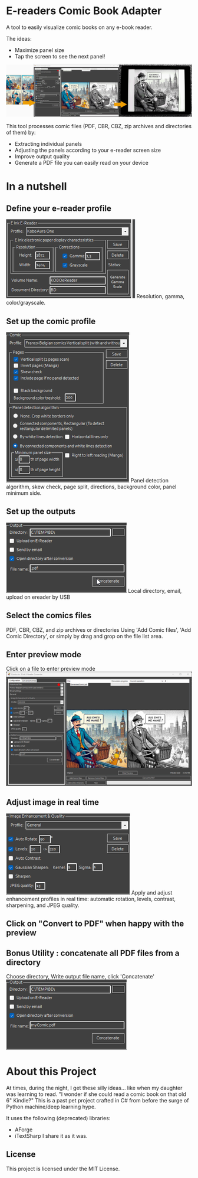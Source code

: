 # E-readers Comic Book Adapter

A tool to easily visualize comic books on any e-book reader.

The ideas: 
- Maximize panel size
- Tap the screen to see the next panel!

![screenshot](https://github.com/Gauff/ComicStripToKindle/blob/master/screenshot.png)

This tool processes comic files (PDF, CBR, CBZ, zip archives and directories of them) by: 
- Extracting individual panels
- Adjusting the panels according to your e-reader screen size
- Improve output quality
- Generate a PDF file you can easily read on your device


# In a nutshell

## Define your e-reader profile
![ereader profile](https://github.com/Gauff/ComicStripToKindle/blob/master/resources/screenshots/ereaderProfile.png)
Resolution, gamma, color/grayscale.

## Set up the comic profile
![comic profile](https://github.com/Gauff/ComicStripToKindle/blob/master/resources/screenshots/comicProfile.png)
Panel detection algorithm, skew check, page split, directions, background color, panel minimum side.
 
## Set up the outputs
![output profile](https://github.com/Gauff/ComicStripToKindle/blob/master/resources/screenshots/outputProfile.png)
Local directory, email, upload on ereader by USB
 
## Select the comics files 
PDF, CBR, CBZ, and zip archives or directories
Using 'Add Comic files', 'Add Comic Directory', or simply by drag and grop on the file list area.

## Enter preview mode
Click on a file to enter preview mode
![preview](https://github.com/Gauff/ComicStripToKindle/blob/master/resources/screenshots/preview.png)

## Adjust image in real time
![adjust images](https://github.com/Gauff/ComicStripToKindle/blob/master/resources/screenshots/imageEnhancementProfile.png)
Apply and adjust enhancement profiles in real time: automatic rotation, levels, contrast, sharpening, and JPEG quality.

## Click on "Convert to PDF" when happy with the preview

## Bonus Utility : concatenate all PDF files from a directory
Choose directory, Write output file name, click 'Concatenate'
![concatenate](https://github.com/Gauff/ComicStripToKindle/blob/master/resources/screenshots/concatenate.png)


# About this Project

At times, during the night, I get these silly ideas... like when my daughter was learning to read.
"I wonder if she could read a comic book on that old 6" Kindle?"
This is a past pet project crafted in C# from before the surge of Python machine/deep learning hype.
  
It uses the following  (deprecated) libraries:
- AForge
- iTextSharp
I share it as it was.

## License

This project is licensed under the MIT License.
